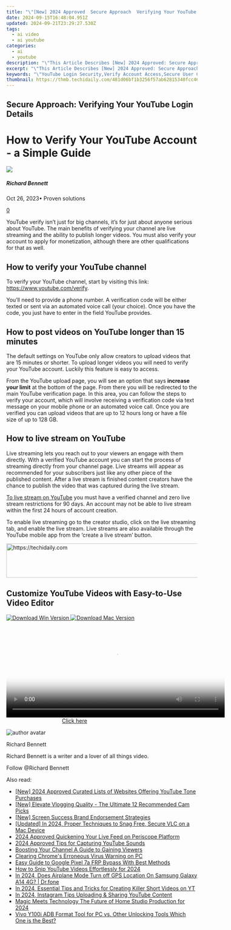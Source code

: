 ```yaml
---
title: "\"[New] 2024 Approved  Secure Approach  Verifying Your YouTube Login Details\""
date: 2024-09-15T16:48:04.951Z
updated: 2024-09-21T23:29:27.530Z
tags:
  - ai video
  - ai youtube
categories:
  - ai
  - youtube
description: "\"This Article Describes [New] 2024 Approved: Secure Approach: Verifying Your YouTube Login Details\""
excerpt: "\"This Article Describes [New] 2024 Approved: Secure Approach: Verifying Your YouTube Login Details\""
keywords: "\"YouTube Login Security,Verify Account Access,Secure User Credentials,Safeguard YouTube Sign-In,Protecting YouTube Logins,Authenticate YouTube Profile,Strengthen YouTube Password\""
thumbnail: https://thmb.techidaily.com/481d06bf1b3256f57ab62815340fcc460dfe18ec5f4531d4ca28b88dc8e90d86.jpg
---
```


## Secure Approach: Verifying Your YouTube Login Details

# How to Verify Your YouTube Account - a Simple Guide

![](https://images.wondershare.com/filmora/article-images/richard-bennett.jpg)

##### Richard Bennett

 Oct 26, 2023• Proven solutions

[0](#commentsBoxSeoTemplate)

YouTube verify isn’t just for big channels, it’s for just about anyone serious about YouTube. The main benefits of verifying your channel are live streaming and the ability to publish longer videos. You must also verify your account to apply for monetization, although there are other qualifications for that as well.

## How to verify your YouTube channel

To verify your YouTube channel, start by visiting this link: <https://www.youtube.com/verify>.

You’ll need to provide a phone number. A verification code will be either texted or sent via an automated voice call (your choice). Once you have the code, you just have to enter in the field YouTube provides.

## How to post videos on YouTube longer than 15 minutes

The default settings on YouTube only allow creators to upload videos that are 15 minutes or shorter. To upload longer videos you will need to verify your YouTube account. Luckily this feature is easy to access.

From the YouTube upload page, you will see an option that says **increase your limit** at the bottom of the page. From there you will be redirected to the main YouTube verification page. In this area, you can follow the steps to verify your account, which will involve receiving a verification code via text message on your mobile phone or an automated voice call. Once you are verified you can upload videos that are up to 12 hours long or have a file size of up to 128 GB.

## How to live stream on YouTube

Live streaming lets you reach out to your viewers an engage with them directly. With a verified YouTube account you can start the process of streaming directly from your channel page. Live streams will appear as recommended for your subscribers just like any other piece of the published content. After a live stream is finished content creators have the chance to publish the video that was captured during the live stream.

[To live stream on YouTube](https://tools.techidaily.com/wondershare/filmora/download/) you must have a verified channel and zero live stream restrictions for 90 days. An account may not be able to live stream within the first 24 hours of account creation.

To enable live streaming go to the creator studio, click on the live streaming tab, and enable the live stream. Live streams are also available through the YouTube mobile app from the ‘create a live stream’ button.

<!-- affiliate ads begin -->
<a href="https://aligracehair.sjv.io/c/5597632/1972698/19272" target="_top" id="1972698">
  <img src="//a.impactradius-go.com/display-ad/19272-1972698" border="0" alt="https://techidaily.com" width="728" height="90"/>
</a>
<img height="0" width="0" src="https://aligracehair.sjv.io/i/5597632/1972698/19272" style="position:absolute;visibility:hidden;" border="0" />
<!-- affiliate ads end -->

## Customize YouTube Videos with Easy-to-Use Video Editor

[![Download Win Version](https://images.wondershare.com/filmora/guide/download-btn-win.jpg) ](https://tools.techidaily.com/wondershare/filmora/download/) [![Download Mac Version](https://images.wondershare.com/filmora/guide/download-btn-mac.jpg) ](https://tools.techidaily.com/wondershare/filmora/download/)

<!-- affiliate ads begin -->
<span id="1982461">
					<video width="576" height="240" style="cursor:pointer"
           poster="//a.impactradius-go.com/display-clicktoplayimage/1982461.png"
           onclick="if(!this.playClicked){this.play();this.setAttribute('controls',true);this.playClicked=true;}">
	   <source src="//a.impactradius-go.com/display-ad/22993-1982461">
	   <img src="//a.impactradius-go.com/display-clicktoplayimage/1982461.png" style="border: none; height: 100%; width: 100%; object-fit: contain">
	</video>
	<div style="width:360px;text-align:center"><a href="javascript:window.open(decodeURIComponent('https%3A%2F%2Fhomestyler.sjv.io%2Fc%2F5597632%2F1982461%2F22993'), '_blank');void(0);">Click here</a></div>
</span>
<img height="0" width="0" src="https://imp.pxf.io/i/5597632/1982461/22993" style="position:absolute;visibility:hidden;" border="0" />
<!-- affiliate ads end -->

![author avatar](https://images.wondershare.com/filmora/article-images/richard-bennett.jpg)

Richard Bennett

Richard Bennett is a writer and a lover of all things video.

Follow @Richard Bennett

<ins class="adsbygoogle"
     style="display:block"
     data-ad-format="autorelaxed"
     data-ad-client="ca-pub-7571918770474297"
     data-ad-slot="1223367746"></ins>

<ins class="adsbygoogle"
     style="display:block"
     data-ad-client="ca-pub-7571918770474297"
     data-ad-slot="8358498916"
     data-ad-format="auto"
     data-full-width-responsive="true"></ins>

<span class="atpl-alsoreadstyle">Also read:</span>
<div><ul>
<li><a href="https://fox-glue.techidaily.com/new-2024-approved-curated-lists-of-websites-offering-youtube-tone-purchases/"><u>[New] 2024 Approved Curated Lists of Websites Offering YouTube Tone Purchases</u></a></li>
<li><a href="https://youtube-web.techidaily.com/levate-vlogging-quality-the-ultimate-12-recommended-cam-picks/"><u>[New] Elevate Vlogging Quality - The Ultimate 12 Recommended Cam Picks</u></a></li>
<li><a href="https://extra-approaches.techidaily.com/new-screen-success-brand-endorsement-strategies/"><u>[New] Screen Success Brand Endorsement Strategies</u></a></li>
<li><a href="https://fox-glue.techidaily.com/updated-in-2024-proper-techniques-to-snag-free-secure-vlc-on-a-mac-device/"><u>[Updated] In 2024, Proper Techniques to Snag Free, Secure VLC on a Mac Device</u></a></li>
<li><a href="https://extra-guidance.techidaily.com/2024-approved-quickening-your-live-feed-on-periscope-platform/"><u>2024 Approved Quickening Your Live Feed on Periscope Platform</u></a></li>
<li><a href="https://youtube-web.techidaily.com/approved-tips-for-capturing-youtube-sounds/"><u>2024 Approved Tips for Capturing YouTube Sounds</u></a></li>
<li><a href="https://youtube-web.techidaily.com/ing-your-channel-a-guide-to-gaining-viewers/"><u>Boosting Your Channel A Guide to Gaining Viewers</u></a></li>
<li><a href="https://windows11.techidaily.com/clearing-chromes-erroneous-virus-warning-on-pc/"><u>Clearing Chrome's Erroneous Virus Warning on PC</u></a></li>
<li><a href="https://bypass-frp.techidaily.com/easy-guide-to-google-pixel-7a-frp-bypass-with-best-methods-by-drfone-android/"><u>Easy Guide to Google Pixel 7a FRP Bypass With Best Methods</u></a></li>
<li><a href="https://youtube-web.techidaily.com/o-snip-youtube-videos-effortlessly-for-2024/"><u>How to Snip YouTube Videos Effortlessly for 2024</u></a></li>
<li><a href="https://review-topics.techidaily.com/in-2024-does-airplane-mode-turn-off-gps-location-on-samsung-galaxy-a14-4g-drfone-by-drfone-virtual-android/"><u>In 2024, Does Airplane Mode Turn off GPS Location On Samsung Galaxy A14 4G? | Dr.fone</u></a></li>
<li><a href="https://youtube-web.techidaily.com/24-essential-tips-and-tricks-for-creating-killer-short-videos-on-yt/"><u>In 2024, Essential Tips and Tricks for Creating Killer Short Videos on YT</u></a></li>
<li><a href="https://youtube-web.techidaily.com/24-instagram-tips-uploading-and-sharing-youtube-content/"><u>In 2024, Instagram Tips Uploading & Sharing YouTube Content</u></a></li>
<li><a href="https://extra-approaches.techidaily.com/magic-meets-technology-the-future-of-home-studio-production-for-2024/"><u>Magic Meets Technology The Future of Home Studio Production for 2024</u></a></li>
<li><a href="https://bypass-frp.techidaily.com/vivo-y100i-adb-format-tool-for-pc-vs-other-unlocking-tools-which-one-is-the-best-by-drfone-android/"><u>Vivo Y100i ADB Format Tool for PC vs. Other Unlocking Tools Which One is the Best?</u></a></li>
</ul></div>

